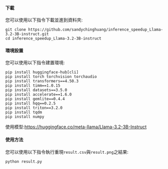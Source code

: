 #### 下載
您可以使用以下指令下載並進到資料夾:
```
git clone https://github.com/sandychinghuang/inference_speedup_Llama-3.2-3B-instruct.git
cd inference_speedup_Llama-3.2-3B-instruct
```
#### 環境設置
您可以使用以下指令建置環境:
```
pip install huggingface-hub[cli]
pip install torch torchvision torchaudio
pip install transformers==4.50.3
pip install timm==1.0.15
pip install datasets==3.5.0
pip install accelerate==1.6.0
pip install gemlite==0.4.4
pip install hqq==0.2.5
pip install triton==3.2.0
pip install tqdm
pip install numpy
```
使用模型:https://huggingface.co/meta-llama/Llama-3.2-3B-Instruct

#### 使用方法
您可以使用以下指令執行重現`result.csv`與`result.png`之結果:
```
python result.py
```